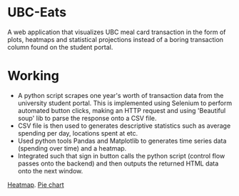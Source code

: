 # UBC-Eats
A web application that visualizes UBC meal card transaction in the form of plots, heatmaps and statistical projections instead of a boring transaction column found on the student portal.


# Working 
- A python script scrapes one year's worth of transaction data from the university student portal. This is implemented using Selenium to perform automated button clicks, making an HTTP request and using 'Beautiful soup' lib to parse the response onto a CSV file. 
- CSV file is then used to generates descriptive statistics such as average spending per day, locations spent at etc. 
- Used python tools Pandas and Matplotlib to generates time series data (spending over time) and a heatmap.
- Integrated such that sign in button calls the python script (control flow passes onto the backend) and then outputs the returned HTML data onto the next window.


[Heatmap](https://drive.google.com/file/d/1kStBi4v3lSGTB_y3aRlrsE_rfTQ6a0fT/view?usp=sharing). 
[Pie chart](https://drive.google.com/file/d/10OIJq_XcX6Hmrle8yOVz8YCE8vjiHg0b/view?usp=sharing)
